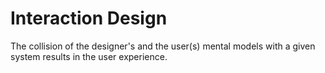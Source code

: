 # Interaction Design

The collision of the designer's and the user(s) mental models with a given system results in the user experience.